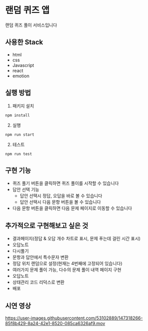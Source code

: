 # 랜덤 퀴즈 앱

랜덤 퀴즈 풀이 서비스입니다

## 사용한 Stack

- html
- css
- Javascript
- react
- emotion

## 실행 방법

1. 패키지 설치

```
npm install
```

2. 실행

```
npm run start
```

2. 테스트

```
npm run test
```

## 구현 기능

- 퀴즈 풀기 버튼을 클릭하면 퀴즈 풀이를 시작할 수 있습니다
- 답안 선택 기능
  - 답안 선택시 정답, 오답을 바로 볼 수 있습니다
  - 답안 선택시 다음 문항 버튼을 볼 수 있습니다
- 다음 문항 버튼을 클릭하면 다음 문제 페이지로 이동할 수 있습니다

## 추가적으로 구현해보고 싶은 것
- 결과페이지(정답 & 오답 개수 차트로 표시, 문제 푸는데 걸린 시간 표시)
- 오답노트
- 다시풀기
- 문항과 답안에서 특수문자 변환
- 정답 위치 랜덤으로 설정(현재는 4번째에 고정되어 있습니다)
- 여러가지 문제 풀이 가능, 다수의 문제 풀이 내역 페이지 구현
- 오답노트
- 상태관리 코드 리덕스로 변환
- 배포

## 시연 영상

https://user-images.githubusercontent.com/53102889/147318266-85f8b429-8a24-42e1-8520-085ca6326af9.mov

